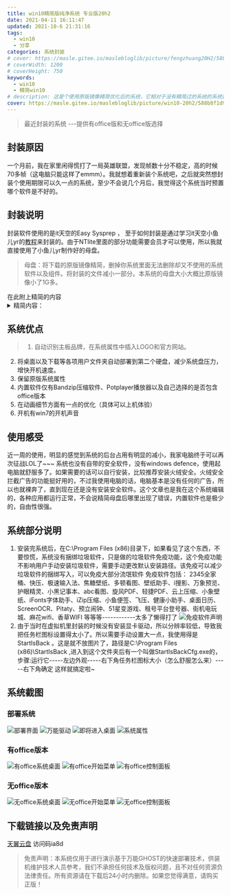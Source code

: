 ```yaml
---
title: win10精简版纯净系统 专业版20h2
date: 2021-04-11 16:11:47
updated: 2021-10-6 21:31:16
tags: 
  - win10
  - 分享
categories: 系统封装
# cover: https://masle.gitee.io/maslebloglib/picture/fengzhuang20H2/588b8f1d92e9e1d518c0832fe0c0904.png
# coverWidth: 1200
# coverHeight: 750
keywords:
  - win10
  - 精简win10
# description: 这是个使用原版镜像精简优化后的系统，它相对于没有精简过的系统的系统运存占用大大减少，至于我为什么会去捣鼓这个东西.....
cover: https://masle.gitee.io/maslebloglib/picture/win10-20h2/588b8f1d92e9e1d518c0832fe0c0904.png
---
```


<!-- ![WIN10](https://masle.gitee.io/maslebloglib/picture/win10-20h2/588b8f1d92e9e1d518c0832fe0c0904.png) -->

> 最近封装的系统 ---提供有office版和无office版选择

<!-- more -->

## 封装原因
一个月前，我在家里闲得慌打了一局英雄联盟，发现帧数十分不稳定，高的时候70多帧（这电脑只能这样了emmm）。我就想着重新装个系统吧，之后就突然想封装个使用期限可以久一点的系统，至少不会说几个月后，我觉得这个系统当时预置哪个软件是不好的。
## 封装说明
封装软件使用的是it天空的Easy Sysprep ， 至于如何封装是通过学习it天空小鱼儿yr的[教程](https://www.itsk.com/thread-404410-1-1.html)来封装的。由于NTlite里面的部分功能需要会员才可以使用，所以我就直接使用了小鱼儿yr制作好的母盘。
<div class="success">

> 母盘：将下载的原版镜像精简，删掉你系统里面无法删除却又不使用的系统软件以及组件。将封装的文件减小一部分。本系统的母盘大小大概比原版镜像小了1G多。 

</div>
在此附上精简的内容
<details>
  <summary>精简内容：</summary>
3DViewer（混合现实查看器） 
Alarms（Windows 闹钟 & 时钟） 
BingWeather（MSN 天气） 
Cortana（小娜相关） 
DesktopAppInstaller（应用安装程序，将桌面程序转换为适合应用商店的UWP应用的一款APP） 
Edge.Stable（Edge相关） 
FeedbackHub（反馈中心） 
GetHelp（获取帮助） 
HEIFImageExtension（HEIF图像格式扩展）                                                               
Maps（Windows 地图）                                                                        
MixedReality.Portal（混合现实相关） 
Office.OneNote（OneNote） 
OfficeHub（我的 Office） 
People（Microsoft 人脉） 
SkypeApp（Skype） 
VP9VideoExtensions（VP9视频扩展） 
WebMediaExtensions（网络媒体扩展） 
WebpImageExtension（Webp图像扩展） 
Windows Mail(Windows 邮件) 
YourPhone（你的手机） 
图画3D 
提示(Win10 1607之前叫“入门”) 
钱包服务（Microsoft Pay） 
Skype ORTC（Skype相关） 
Windows Mixed Reality(混合现实) 
Windows Reader（PDF） 
地图控制 
EdgeDevToolsClient（Edge相关） 
Microsoft Edge（旧版Edge） 
NarratorQuickStart（讲述人快速启动） 
OOBENetworkCaptivePortal（小娜相关） 
OOBENetworkConnectionFlow（小娜相关） 
ParentalControls（家长控制） 
PeopleExperienceHost（人脉相关） 
SmartScreen 
Windows Defender 
安全中心 
零售演示内容 
DirectX WARP JIT 服务（虚拟现实相关） 
Windows 系统评估工具(WinSAT) 
桌面图片下载器
空间音效（3D Audio）
视频压缩管理器(VCM)编码器
首次登录动画
.NET assembly缓存
Edge HTML Viewer-32位
Windows To Go （用Dism++可以完美代替它）
企业数据保护
Windows Recovery(Windows 恢复)
Recovery Reset 支持
Manifest备份(WinSxS\Backup)
Windows备份
系统恢复
应用程序虚拟化(App-V)
用户体验虚拟化(UE-V)
缓存与临时文件
轻松传送
OneDrive（微软云盘）
Targeted Content service(定向内容服务) - 32-位（广告相关）
Windows客户体验改善计划CEIP (SQM)
系统预留空间
增加内容： SMB1.0     .NET 3.5
</details>

## 系统优点
<div class="info">

> 1. 自动识别主板品牌，在系统属性中插入LOGO和官方网站。
2. 将桌面以及下载等各项用户文件夹自动部署到第二个硬盘，减少系统盘压力，增快开机速度。
3. 保留原版系统属性
4. 内置软件仅有Bandzip压缩软件、Potplayer播放器以及自己选择的是否包含office版本
5. 在动画细节方面有一点的优化（具体可以上机体验）
6. 开机有win7的开机声音


</div>

## 使用感受
近一周的使用，明显的感觉到系统的后台占用有明显的减小，我家电脑终于可以再次征战LOL了~~~ 系统也没有自带的安全软件，没有windows defence，使用起电脑就舒服多了。如果需要的话可以自行安装，比较推荐安装火绒安全。火绒安全拦截广告的功能挺好用的，不过我使用电脑的话，电脑基本是没有任何的广告，所以也就裸奔了，直到现在还是没有安装安全软件。这个文章也是我在这个系统编辑的，各种应用都运行正常，不会说精简母盘后哪里出现了错误，内置软件也是极少的，自由性很强。
## 系统部分说明
1. 安装完系统后，在C:\Program Files (x86)目录下，如果看见了这个东西，不要惊慌，系统没有捆绑垃圾软件，只是做的垃圾软件免疫功能，这个免疫功能不影响用户手动安装垃圾软件，需要手动更改默认安装路径。该免疫可以减少垃圾软件的捆绑写入，可以免疫大部分流氓软件
免疫软件包括： 2345全家桶、快压、极速输入法、焦糖壁纸、多顿看图、壁纸助手、i搜影、万象预览、护眼精灵、小黑记事本、abc看图、旋风PDF、轻捷PDF、云上压缩、小象壁纸、iFonts字体助手、iZip压缩、小鱼便签、飞压、健康小助手、桌面日历、ScreenOCR、Pitaty、预立闹钟、51星变游戏、租号平台登号器、街机电玩城、麻花wifi、香草WIFI  等等等------------太多了懒得打了
![免疫软件声明](https://masle.gitee.io/maslebloglib/picture/win10-20h2/%E5%85%8D%E7%96%AB%E8%BD%AF%E4%BB%B6%E5%A3%B0%E6%98%8E.png "免疫声明")
2. 由于当时在虚拟机里封装的时候没有安装显卡驱动，所以分辨率较低，导致我把任务栏图标设置得太小了。所以需要手动设置大一点，我使用得是StartIsBack 。这是就不放图片了，路径是C:\Program Files (x86)\StartIsBack ,进入到这个文件夹后有一个叫做StartIsBackCfg.exe的，步骤:运行它-----左边外观-----右下角任务栏图标大小（怎么舒服怎么来）-----右下角确定
这样就搞定啦~

## 系统截图
### 部署系统

![部署界面](https://masle.gitee.io/maslebloglib/picture/win10-20h2/588b8f1d92e9e1d518c0832fe0c0904.png)
![万能驱动](https://masle.gitee.io/maslebloglib/picture/win10-20h2/%E4%B8%87%E8%83%BD%E9%A9%B1%E5%8A%A8.png)
![即将进入桌面](https://masle.gitee.io/maslebloglib/picture/win10-20h2/%E5%8D%B3%E5%B0%86%E8%BF%9B%E5%85%A5%E6%A1%8C%E9%9D%A2.png)
![系统属性](https://masle.gitee.io/maslebloglib/picture/win10-20h2/%E7%B3%BB%E7%BB%9F%E5%B1%9E%E6%80%A7.png)

### 有office版本

![有office系统桌面](https://masle.gitee.io/maslebloglib/picture/win10-20h2/%E6%9C%89office%E6%A1%8C%E9%9D%A2.png)
![有office开始菜单](https://masle.gitee.io/maslebloglib/picture/win10-20h2/%E6%9C%89office%E5%BC%80%E5%A7%8B%E8%8F%9C%E5%8D%95.png)
![有office控制面板](https://masle.gitee.io/maslebloglib/picture/win10-20h2/%E6%9C%89office%E6%8E%A7%E5%88%B6%E9%9D%A2%E6%9D%BF.png)

### 无office版本

![无office系统桌面](https://masle.gitee.io/maslebloglib/picture/win10-20h2/%E6%97%A0office%E5%9B%BE%E7%89%87.png)
![无office开始菜单](https://masle.gitee.io/maslebloglib/picture/win10-20h2/%E6%97%A0office%E5%BC%80%E5%A7%8B%E8%8F%9C%E5%8D%95.png)
![无office控制面板](https://masle.gitee.io/maslebloglib/picture/win10-20h2/%E6%97%A0office%E6%8E%A7%E5%88%B6%E9%9D%A2%E6%9D%BF.png)

<!-- <img src="https://masle.gitee.io/maslebloglib/picture/fengzhuang20H2/%E6%97%A0office%E6%8E%A7%E5%88%B6%E9%9D%A2%E6%9D%BF.png" height=10% alt="无office控制面板" align="center" style="width:50%"> -->

## 下载链接以及免责声明
[天翼云盘](https://cloud.189.cn/t/7zYR7vQBRBfi) 访问码ia8d
<div class="danger">

> 免责声明：本系统仅用于进行演示基于万能GHOST的快速部署技术，供装机维护技术人员参考，我们不承担任何技术及版权问题，且不对任何资源负法律责任。所有资源请在下载后24小时内删除。如果您觉得满意，请购买正版！

</div> 
